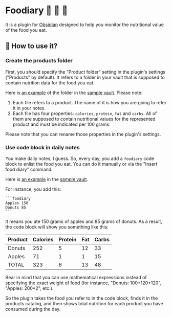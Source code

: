 # Foodiary 🍅 🍒 🍊

It is a plugin for [Obsidian](https://obsidian.md) designed to help you monitor the nutritional value of the food you eat.

## 🙂 How to use it?

### Create the products folder

First, you should specify the "Product folder" setting in the plugin's settings ("Products" by default). It refers to a folder in your vault that is supposed to contain nutrition data for the food you eat.  

Here is [an example](sample/Products) of the folder in the [sample vault](sample). Please note:

1. Each file refers to a product. The name of it is how you are going to refer it in your notes.
3. Each file has four properties: `calories`, `protein`, `fat` and `carbs`. All of them are supposed to contain nutritional values for the represented product and must be indicated per 100 grams.

Please note that you can rename those properties in the plugin's settings.

### Use code block in daily notes

You make daily notes, I guess. So, every day, you add a `foodiary` code block to enlist the food you eat. You can do it manually or via the "Insert food diary" command.

Here is [an example](sample/Daily%20Notes) in the [sample vault](sample).

For instance, you add this:

````
```foodiary
Apples 150
Donuts 85
```
````

It means you ate 150 grams of apples and 85 grams of donuts. As a result, the code block will show you something like this:

| Product | Calories | Protein | Fat | Carbs |
| ------- | -------- | ------- | --- | ----- |
| Donuts  | 252      | 5       | 12  | 33    |
| Apples  | 71       | 1       | 1   | 15    |
| TOTAL   | 323      | 6       | 13  | 48    |

Bear in mind that you can use mathematical expressions instead of specifying the exact weight of food (for instance, "Donuts: 100+120+120", "Apples: 200*2", etc.).

So the plugin takes the food you refer to in the code block, finds it in the products catalog, and then shows total nutrition for each product you have consumed during the day.